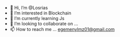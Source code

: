 - 👋 Hi, I’m @Losrias
- 👀 I’m interested in Blockchain
- 🌱 I’m currently learning Js
- 💞️ I’m looking to collaborate on ...
- 📫 How to reach me ... egemenylmz01@gmail.com

<!---
Losrias/Losrias is a ✨ special ✨ repository because its `README.md` (this file) appears on your GitHub profile.
You can click the Preview link to take a look at your changes.
--->
